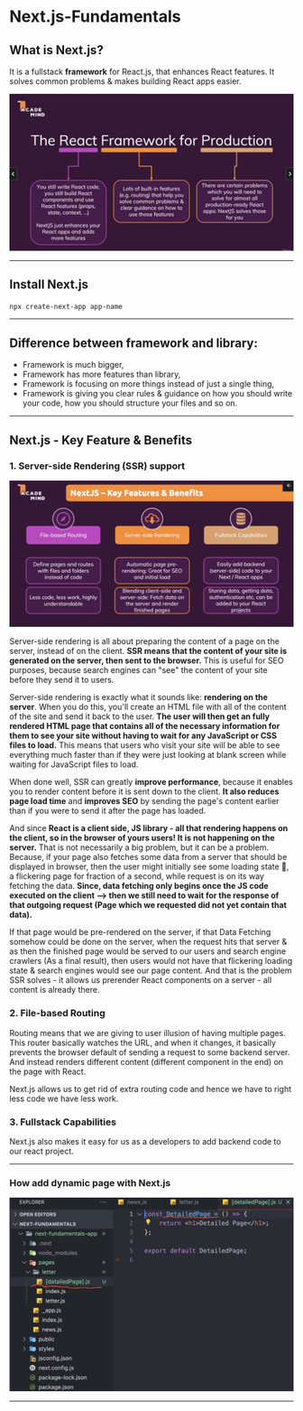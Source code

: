 # Next.js-Fundamentals

## What is Next.js?

It is a fullstack **framework** for React.js, that enhances React features. It solves common problems & makes building React apps easier.

![nextJS](slides/next1.png)

---

## Install Next.js

`npx create-next-app app-name`

---

## Difference between framework and library:

-   Framework is much bigger,
-   Framework has more features than library,
-   Framework is focusing on more things instead of just a single thing,
-   Framework is giving you clear rules & guidance on how you should write your code, how you should structure your files and so on.

---

## Next.js - Key Feature & Benefits

### 1. Server-side Rendering (SSR) support

![feature 1 - SSR](slides/next-key-features.png)

Server-side rendering is all about preparing the content of a page on the server, instead of on the client. **SSR means that the content of your site is generated on the server, then sent to the browser.** This is useful for SEO purposes, because search engines can "see" the content of your site before they send it to users.

Server-side rendering is exactly what it sounds like: **rendering on the server**. When you do this, you'll create an HTML file with all of the content of the site and send it back to the user. **The user will then get an fully rendered HTML page that contains all of the necessary information for them to see your site without having to wait for any JavaScript or CSS files to load.** This means that users who visit your site will be able to see everything much faster than if they were just looking at blank screen while waiting for JavaScript files to load.

When done well, SSR can greatly **improve performance**, because it enables you to render content before it is sent down to the client. **It also reduces page load time** and **improves SEO** by sending the page's content earlier than if you were to send it after the page has loaded.

And since **React is a client side, JS library - all that rendering happens on the client, so in the browser of yours users! It is not happening on the server.** That is not necessarily a big problem, but it can be a problem. Because, if your page also fetches some data from a server that should be displayed in browser, then the user might initially see some loading state 🔄, a flickering page for fraction of a second, while request is on its way fetching the data. **Since, data fetching only begins once the JS code executed on the client --> then we still need to wait for the response of that outgoing request (Page which we requested did not yet contain that data).**

If that page would be pre-rendered on the server, if that Data Fetching somehow could be done on the server, when the request hits that server & as then the finished page would be served to our users and search engine crawlers (As a final result), then users would not have that flickering loading state & search engines would see our page content. And that is the problem SSR solves - it allows us prerender React components on a server - all content is already there.

### 2. File-based Routing

Routing means that we are giving to user illusion of having multiple pages. This router basically watches the URL, and when it changes, it basically prevents the browser default of sending a request to some backend server. And instead renders different content (different component in the end) on the page with React.

Next.js allows us to get rid of extra routing code and hence we have to right less code we have less work.

### 3. Fullstack Capabilities

Next.js also makes it easy for us as a developers to add backend code to our react project.

---

### How add dynamic page with Next.js

![add dynamic page](slides/next-dynamic-page.jpg)

---